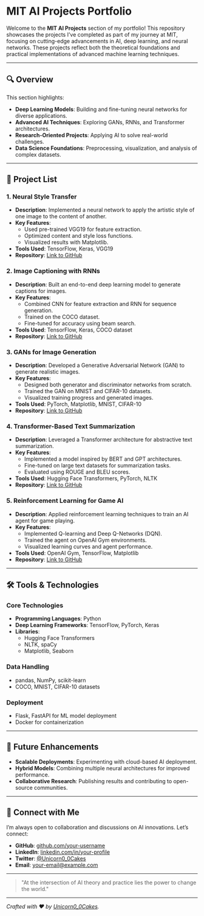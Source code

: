 # MIT AI Projects Portfolio

Welcome to the **MIT AI Projects** section of my portfolio! This repository showcases the projects I’ve completed as part of my journey at MIT, focusing on cutting-edge advancements in AI, deep learning, and neural networks. These projects reflect both the theoretical foundations and practical implementations of advanced machine learning techniques.

---

## 🔍 Overview

This section highlights:

- **Deep Learning Models**: Building and fine-tuning neural networks for diverse applications.
- **Advanced AI Techniques**: Exploring GANs, RNNs, and Transformer architectures.
- **Research-Oriented Projects**: Applying AI to solve real-world challenges.
- **Data Science Foundations**: Preprocessing, visualization, and analysis of complex datasets.

---

## 📁 Project List

### 1. **Neural Style Transfer**
- **Description**: Implemented a neural network to apply the artistic style of one image to the content of another.
- **Key Features**:
  - Used pre-trained VGG19 for feature extraction.
  - Optimized content and style loss functions.
  - Visualized results with Matplotlib.
- **Tools Used**: TensorFlow, Keras, VGG19
- **Repository**: [Link to GitHub](#)

### 2. **Image Captioning with RNNs**
- **Description**: Built an end-to-end deep learning model to generate captions for images.
- **Key Features**:
  - Combined CNN for feature extraction and RNN for sequence generation.
  - Trained on the COCO dataset.
  - Fine-tuned for accuracy using beam search.
- **Tools Used**: TensorFlow, Keras, COCO dataset
- **Repository**: [Link to GitHub](#)

### 3. **GANs for Image Generation**
- **Description**: Developed a Generative Adversarial Network (GAN) to generate realistic images.
- **Key Features**:
  - Designed both generator and discriminator networks from scratch.
  - Trained the GAN on MNIST and CIFAR-10 datasets.
  - Visualized training progress and generated images.
- **Tools Used**: PyTorch, Matplotlib, MNIST, CIFAR-10
- **Repository**: [Link to GitHub](#)

### 4. **Transformer-Based Text Summarization**
- **Description**: Leveraged a Transformer architecture for abstractive text summarization.
- **Key Features**:
  - Implemented a model inspired by BERT and GPT architectures.
  - Fine-tuned on large text datasets for summarization tasks.
  - Evaluated using ROUGE and BLEU scores.
- **Tools Used**: Hugging Face Transformers, PyTorch, NLTK
- **Repository**: [Link to GitHub](#)

### 5. **Reinforcement Learning for Game AI**
- **Description**: Applied reinforcement learning techniques to train an AI agent for game playing.
- **Key Features**:
  - Implemented Q-learning and Deep Q-Networks (DQN).
  - Trained the agent on OpenAI Gym environments.
  - Visualized learning curves and agent performance.
- **Tools Used**: OpenAI Gym, TensorFlow, Matplotlib
- **Repository**: [Link to GitHub](#)

---

## 🛠️ Tools & Technologies

### **Core Technologies**
- **Programming Languages**: Python
- **Deep Learning Frameworks**: TensorFlow, PyTorch, Keras
- **Libraries**:
  - Hugging Face Transformers
  - NLTK, spaCy
  - Matplotlib, Seaborn

### **Data Handling**
- pandas, NumPy, scikit-learn
- COCO, MNIST, CIFAR-10 datasets

### **Deployment**
- Flask, FastAPI for ML model deployment
- Docker for containerization

---

## 🚀 Future Enhancements

- **Scalable Deployments**: Experimenting with cloud-based AI deployment.
- **Hybrid Models**: Combining multiple neural architectures for improved performance.
- **Collaborative Research**: Publishing results and contributing to open-source communities.

---

## 🤝 Connect with Me

I’m always open to collaboration and discussions on AI innovations. Let’s connect:

- **GitHub**: [github.com/your-username](#)
- **LinkedIn**: [linkedin.com/in/your-profile](#)
- **Twitter**: [@Unicorn0_0Cakes](https://twitter.com/Unicorn0_0Cakes)
- **Email**: your-email@example.com

---

> "At the intersection of AI theory and practice lies the power to change the world."

---

_Crafted with ❤️ by [Unicorn0_0Cakes](#)._
